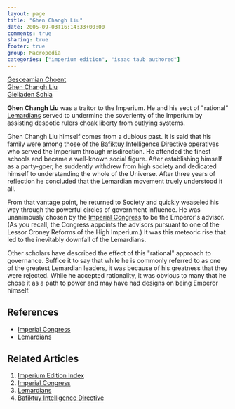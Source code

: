 ```yaml
---
layout: page
title: "Ghen Changh Liu"
date: 2005-09-03T16:14:33+00:00
comments: true
sharing: true
footer: true
group: Macropedia
categories: ["imperium edition", "isaac taub authored"]
---
```


<div class='row'>
	<div class='col-md-4'><a href='/macropedia/gesceamian-choent'>Gesceamian Choent</a></div>
	<div class='col-md-4'><a href='/macropedia/ghen-changh-liu'>Ghen Changh Liu</a></div>
	<div class='col-md-4'><a href='/macropedia/gieliaden-sohia'>Gieliaden Sohia</a></div>
</div>


**Ghen Changh Liu** was a traitor to the Imperium. He and his sect of "rational" [Lemardians](/macropedia/lemardians) served to undermine the soverienty of the Imperium by assisting despotic rulers choak liberty from outlying systems.

Ghen Changh Liu himself comes from a dubious past. It is said that his family were among those of the [Bafiktuy Intelligence Directive](/macropedia/bafiktuy-intelligence-directive) operatives who served the Imperium through misdirection. He attended the finest schools and became a well-known social figure. After establishing himself as a party-goer, he suddently withdrew from high society and dedicated himself to understanding the whole of the Universe. After three years of reflection he concluded that the Lemardian movement truely understood it all.

From that vantage point, he returned to Society and quickly weaseled his way through the powerful circles of government influence. He was unanimously chosen by the [Imperial Congress](/macropedia/imperial-congress) to be the Emperor's advisor. (As you recall, the Congress appoints the advisors pursuant to one of the Lessor Croney Reforms of the High Imperium.) It was this meteoric rise that led to the inevitably downfall of the Lemardians.

Other scholars have described the effect of this "rational" approach to governance. Suffice it to say that while he is commonly referred to as one of the greatest Lemardian leaders, it was because of his greatness that they were rejected. While he accepted rationality, it was obvious to many that he chose it as a path to power and may have had designs on being Emperor himself.

## References
* [Imperial Congress](/macropedia/imperial-congress)
* [Lemardians](/macropedia/lemardians)

## Related Articles

1. [Imperium Edition Index](/macropedia/imperium-edition-index)
2. [Imperial Congress](/macropedia/imperial-congress)
3. [Lemardians](/macropedia/lemardians)
4. [Bafiktuy Intelligence Directive](/macropedia/bafiktuy-intelligence-directive)


 
